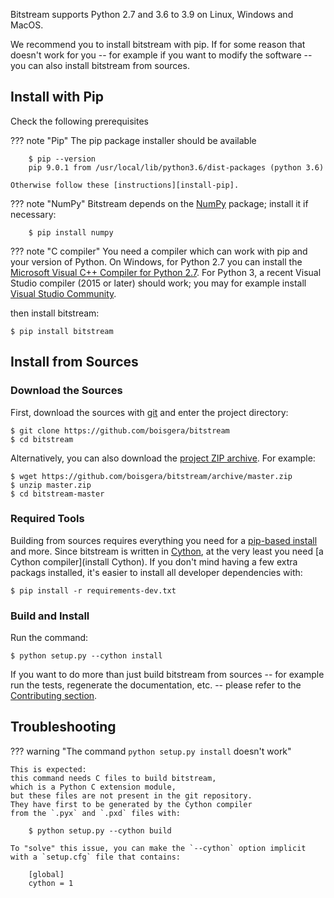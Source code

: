 

Bitstream supports Python 2.7 and 3.6 to 3.9 on Linux, Windows and MacOS.

We recommend you to install bitstream with pip. 
If for some reason that doesn't work for you 
-- for example if you want to modify the software -- 
you can also install bitstream from sources.

Install with Pip
--------------------------------------------------------------------------------

Check the following prerequisites 

??? note "Pip"
    The pip package installer should be available

        $ pip --version
        pip 9.0.1 from /usr/local/lib/python3.6/dist-packages (python 3.6)

    Otherwise follow these [instructions][install-pip].

??? note "NumPy"
    Bitstream depends on the [NumPy] package; install it if necessary:

        $ pip install numpy

??? note "C compiler"
    You need a compiler which can work with pip and your version of Python. 
    On Windows, for Python 2.7 you can install the 
    [Microsoft Visual C++ Compiler for Python 2.7][MSVC].
    For Python 3, a recent Visual Studio compiler (2015 or later)
    should work; you may for example install
    [Visual Studio Community](https://www.visualstudio.com/vs/community/).

then install bitstream:

    $ pip install bitstream

[pip]: https://pypi.python.org/pypi/pip
[install-pip]: https://pip.pypa.io/en/stable/installing/
[NumPy]: http://www.numpy.org/
[MSVC]: https://www.microsoft.com/en-us/download/details.aspx?id=44266

Install from Sources
--------------------------------------------------------------------------------

### Download the Sources

First, download the sources with [git](https://git-scm.com/)
and enter the project directory:

    $ git clone https://github.com/boisgera/bitstream
    $ cd bitstream

Alternatively, you can also download the
[project ZIP archive](https://github.com/boisgera/bitstream/archive/master.zip).
For example:
        
    $ wget https://github.com/boisgera/bitstream/archive/master.zip
    $ unzip master.zip
    $ cd bitstream-master

### Required Tools

Building from sources requires everything you need for a 
[pip-based install](#install-with-pip) and more. 
Since bitstream is written in [Cython], at the very least
you need [a Cython compiler](install Cython).
If you don't mind having a few extra packags installed, 
it's easier to install all developer dependencies with:

    $ pip install -r requirements-dev.txt

### Build and Install

Run the command:

    $ python setup.py --cython install

If you want to do more than just build bitstream from sources
-- for example run the tests, regenerate the documentation, etc. --
please refer to the [Contributing section](contributing).

[Cython]: http://cython.org/#documentation
[Installing Cython]: http://docs.cython.org/en/latest/src/quickstart/install.html
[install Cython]: http://cython.readthedocs.io/en/latest/src/quickstart/install.html#installing-cython

Troubleshooting
--------------------------------------------------------------------------------

??? warning "The command `python setup.py install` doesn't work"

    This is expected:
    this command needs C files to build bitstream,
    which is a Python C extension module,
    but these files are not present in the git repository.
    They have first to be generated by the Cython compiler
    from the `.pyx` and `.pxd` files with:

        $ python setup.py --cython build

    To "solve" this issue, you can make the `--cython` option implicit
    with a `setup.cfg` file that contains:

        [global]
        cython = 1


